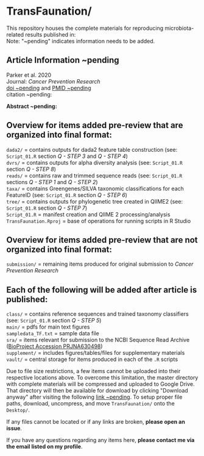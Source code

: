 # TransFaunation/
This repository houses the complete materials for reproducing microbiota-related results published in: <br/>
Note: "~pending" indicates information needs to be added.

## Article Information ~pending
Parker et al. 2020 <br/>
Journal: *Cancer Prevention Research* <br/>
[doi ~pending](https://github.com/kdprkr/TransFaunation) and [PMID ~pending](https://github.com/kdprkr/TransFaunation) <br/>
citation ~pending: <br/>

**Abstract ~pending:** <br/>

## Overview for items added pre-review that are organized into final format: <br/>
`dada2/` = contains outputs for dada2 feature table construction (see: `Script_01.R` section *Q - STEP 3* and *Q - STEP 4*) <br/>
`dvrs/` = contains outputs for alpha diversity analysis (see: `Script_01.R` section *Q - STEP 8*) <br/>
`reads/` = contains raw and trimmed sequence reads (see: `Script_01.R` sections *Q - STEP 1* and *Q - STEP 2*) <br/>
`taxa/` = contains Greengenes/SILVA taxonomic classifications for each FeatureID (see: `Script_01.R` section *Q - STEP 6*) <br/>
`tree/` = contains outputs for phylogenetic tree created in QIIME2 (see: `Script_01.R` section *Q - STEP 7*) <br/>
`Script_01.R` = manifest creation and QIIME 2 processing/analysis <br/>
`TransFaunation.Rproj` = base of operations for running scripts in R Studio <br/>

## Overview for items added pre-review that are not organized into final format: <br/>
`submission/` = remaining items produced for original submission to *Cancer Prevention Research* <br/>

## Each of the following will be added after article is published:
`class/` = contains reference sequences and trained taxonomy classifiers (see: `Script_01.R` section *Q - STEP 5*) <br/>
`main/` = pdfs for main text figures <br/>
`sampledata_TF.txt` = sample data file <br/>
`sra/` = items relevant for submission to the NCBI Sequence Read Archive ([BioProject Accession PRJNA630498](https://github.com/kdprkr/TransFaunation)) <br/>
`supplement/` = includes figures/tables/files for supplementary materials <br/>
`vault/` = central storage for items produced in each of the `.R` scripts <br/>

Due to file size restrictions, a few items cannot be uploaded into their respective locations above. To overcome this limitation, the master directory with complete materials will be compressed and uploaded to Google Drive. That directory will then be available for download by clicking "Download anyway" after visiting the following [link ~pending](https://github.com/kdprkr/TransFaunation). To setup proper file paths, download, uncompress, and move `TransFaunation/` onto the `Desktop/`. <br/>

If any files cannot be located or if any links are broken, **please open an issue**. <br/>

If you have any questions regarding any items here, **please contact me via the email listed on my profile**. <br/>
